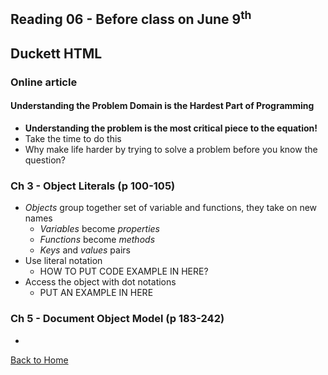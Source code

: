 ## Reading 06 - Before class on June 9<sup>th</sup>

## **Duckett HTML**

### Online article 
#### Understanding the Problem Domain is the Hardest Part of Programming
- **Understanding the problem is the most critical piece to the equation!**
- Take the time to do this
- Why make life harder by trying to solve a problem before you know the question?

### Ch 3 - Object Literals (p 100-105)
- *Objects* group together set of variable and functions, they take on new names
  - *Variables* become *properties*
  - *Functions* become *methods*
  - *Keys* and *values* pairs
- Use literal notation
  - HOW TO PUT CODE EXAMPLE IN HERE?
- Access the object with dot notations
  - PUT AN EXAMPLE IN HERE


### Ch 5 - Document Object Model (p 183-242)
- 



[Back to Home](README.md)